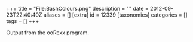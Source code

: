 +++
title = "File:BashColours.png"
description = ""
date = 2012-09-23T22:40:40Z
aliases = []
[extra]
id = 12339
[taxonomies]
categories = []
tags = []
+++

Output from the ooRexx program.
